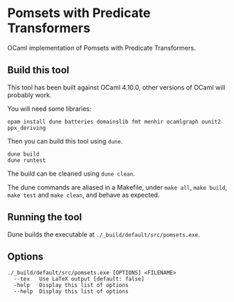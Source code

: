 # Pomsets with Predicate Transformers
OCaml implementation of Pomsets with Predicate Transformers.

## Build this tool

This tool has been built against OCaml 4.10.0, other versions of OCaml will probably work.

You will need some libraries:

```
opam install dune batteries domainslib fmt menhir ocamlgraph ounit2 ppx_deriving
```

Then you can build this tool using `dune`.

```
dune build
dune runtest
```

The build can be cleaned using `dune clean`.

The dune commands are aliased in a Makefile, under `make all`, `make build`, `make test` and `make clean`, and behave as expected.

## Running the tool

Dune builds the executable at `./_build/default/src/pomsets.exe`.

## Options

```
./_build/default/src/pomsets.exe [OPTIONS] <FILENAME>
  --tex   Use LaTeX output [default: false]
  -help   Display this list of options
  --help  Display this list of options
```
